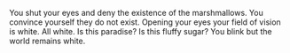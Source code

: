 You shut your eyes and deny the existence of the marshmallows. You convince yourself they do not exist.
Opening your eyes your field of vision is white. All white. Is this paradise? Is this fluffy sugar? You blink but the world remains white.